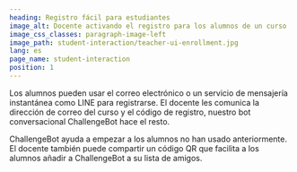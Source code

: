 ```yaml
---
heading: Registro fácil para estudiantes
image_alt: Docente activando el registro para los alumnos de un curso
image_css_classes: paragraph-image-left
image_path: student-interaction/teacher-ui-enrollment.jpg
lang: es
page_name: student-interaction
position: 1
---
```


Los alumnos pueden usar el correo electrónico o un servicio de mensajería instantánea como LINE para registrarse. El docente les comunica la dirección de correo del curso y el código de registro, nuestro bot conversacional ChallengeBot hace el resto.

ChallengeBot ayuda a empezar a los alumnos no han usado anteriormente. El docente también puede compartir un código QR que facilita a los alumnos añadir a ChallengeBot a su lista de amigos.
